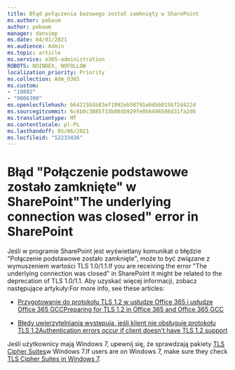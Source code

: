 ```yaml
---
title: Błąd połączenia bazowego został zamknięty w SharePoint
ms.author: pebaum
author: pebaum
manager: dansimp
ms.date: 04/01/2021
ms.audience: Admin
ms.topic: article
ms.service: o365-administration
ROBOTS: NOINDEX, NOFOLLOW
localization_priority: Priority
ms.collection: Adm_O365
ms.custom:
- "10802"
- "9006390"
ms.openlocfilehash: b64215b5b83ef1092eb58791e6dbb015b72d422d
ms.sourcegitcommit: 6c6b0c3885f33b08db929fe0b6496508d31fa2d6
ms.translationtype: MT
ms.contentlocale: pl-PL
ms.lasthandoff: 05/06/2021
ms.locfileid: "52233436"
---
```

# <a name="the-underlying-connection-was-closed-error-in-sharepoint"></a><span data-ttu-id="e70eb-102">Błąd "Połączenie podstawowe zostało zamknięte" w SharePoint</span><span class="sxs-lookup"><span data-stu-id="e70eb-102">"The underlying connection was closed" error in SharePoint</span></span>

<span data-ttu-id="e70eb-103">Jeśli w programie SharePoint jest wyświetlany komunikat o błędzie "Połączenie podstawowe zostało zamknięte", może to być związane z wymuszeniem wartości TLS 1.0/1.1.</span><span class="sxs-lookup"><span data-stu-id="e70eb-103">If you are receiving the error "The underlying connection was closed" in SharePoint it might be related to the deprecation of TLS 1.0/1.1.</span></span> <span data-ttu-id="e70eb-104">Aby uzyskać więcej informacji, zobacz następujące artykuły:</span><span class="sxs-lookup"><span data-stu-id="e70eb-104">For more info, see these articles:</span></span>

- [<span data-ttu-id="e70eb-105">Przygotowanie do protokołu TLS 1.2 w usłudze Office 365 i usłudze Office 365 GCC</span><span class="sxs-lookup"><span data-stu-id="e70eb-105">Preparing for TLS 1.2 in Office 365 and Office 365 GCC</span></span>](https://docs.microsoft.com/microsoft-365/compliance/prepare-tls-1.2-in-office-365?view=o365-worldwide)

- [<span data-ttu-id="e70eb-106">Błędy uwierzytelniania występują, jeśli klient nie obsługuje protokołu TLS 1.2</span><span class="sxs-lookup"><span data-stu-id="e70eb-106">Authentication errors occur if client doesn't have TLS 1.2 support</span></span>](https://review.docs.microsoft.com/sharepoint/troubleshoot/administration/authentication-errors-tls12-support)

<span data-ttu-id="e70eb-107">Jeśli użytkownicy mają Windows 7, upewnij się, że sprawdzają pakiety [TLS Cipher Suites](https://docs.microsoft.com/windows/win32/secauthn/tls-cipher-suites-in-windows-7)w Windows 7.</span><span class="sxs-lookup"><span data-stu-id="e70eb-107">If users are on Windows 7, make sure they check [TLS Cipher Suites in Windows 7](https://docs.microsoft.com/windows/win32/secauthn/tls-cipher-suites-in-windows-7).</span></span>